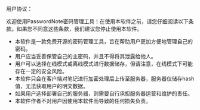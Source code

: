 用户协议：

欢迎使用PasswordNote密码管理工具！在使用本软件之前，请您仔细阅读以下条款。如果您不同意这些条款，我们建议您停止使用本软件。

* 本软件是一款免费开源的密码管理工具，旨在帮助用户更加方便地管理自己的密码。
* 用户应当妥善保管自己的主密码，并且不得将其泄露给他人。
* 用户可以选择在线模式或离线模式进行数据储存，但请注意，在线模式下可能存在一定的安全风险。
* 本软件只会在客户端对笔记进行加密处理后上传至服务器，服务器仅储存hash值，无法获取用户的明文数据。
* 如果用户选择部署自己的服务器，则需要自行承担服务器运营和维护的责任。
* 本软件作者不对用户因使用本软件而导致的任何损失负责。